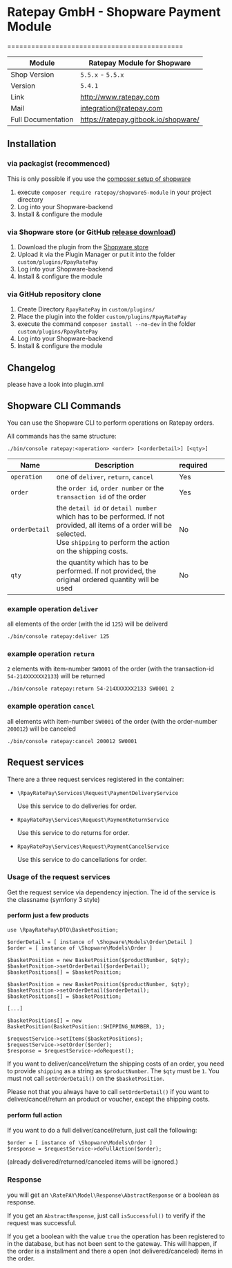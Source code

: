 # Ratepay GmbH - Shopware Payment Module
============================================

|Module | Ratepay Module for Shopware
|------|----------
|Shop Version | `5.5.x` - `5.5.x`
|Version | `5.4.1`
|Link | http://www.ratepay.com
|Mail | integration@ratepay.com
|Full Documentation | https://ratepay.gitbook.io/shopware/

## Installation

### via packagist (recommenced)
This is only possible if you use the [composer setup of shopware](https://developers.shopware.com/developers-guide/shopware-composer/)
1. execute `composer require ratepay/shopware5-module` in your project directory
3. Log into your Shopware-backend
4. Install & configure the module

### via Shopware store (or GitHub [release download](https://github.com/ratepay/shopware5-module/releases))
1. Download the plugin from the [Shopware store](https://store.shopware.com/rpay00625f/ratepay-payment-plugin-for-shopware-5.html)
2. Upload it via the Plugin Manager or put it into the folder `custom/plugins/RpayRatePay`
3. Log into your Shopware-backend
4. Install & configure the module

### via GitHub repository clone
1. Create Directory `RpayRatePay` in `custom/plugins/`
2. Place the plugin into the folder `custom/plugins/RpayRatePay`
3. execute the command `composer install --no-dev` in the folder `custom/plugins/RpayRatePay`
4. Log into your Shopware-backend
5. Install & configure the module

## Changelog
please have a look into plugin.xml

## Shopware CLI Commands
You can use the Shopware CLI to perform operations on Ratepay orders.

All commands has the same structure:

``` 
./bin/console ratepay:<operation> <order> [<orderDetail>] [<qty>] 
```

| Name          | Description                                                                                                                                                                                     | required |   |   |
|---------------|-------------------------------------------------------------------------------------------------------------------------------------------------------------------------------------------------|----------|---|---|
| `operation`   | one of `deliver`, `return`, `cancel`                                                                                                                                                            | Yes      |   |   |
| `order`       | the `order id`, `order number` or the ` transaction id` of the order                                                                                                                        | Yes      |   |   |
| `orderDetail` | the `detail id` or `detail number` which has to be performed. If not provided, all items of a order will be selected.<br>Use `shipping` to perform the action on the shipping costs. | No       |   |   |
| `qty`         | the quantity which has to be performed. If not provided, the original ordered quantity will be used                                                                                          | No       |   |   |

### example operation `deliver`
all elements of the order (with the id `125`) will be deliverd
``` 
./bin/console ratepay:deliver 125
```
### example operation `return`
`2` elements with item-number `SW0001` of the order (with the transaction-id `54-214XXXXXX2133`) will be returned
``` 
./bin/console ratepay:return 54-214XXXXXX2133 SW0001 2
```
### example operation `cancel`
all elements with item-number `SW0001` of the order (with the order-number `200012`) will be canceled
``` 
./bin/console ratepay:cancel 200012 SW0001
```

## Request services
There are a three request services registered in the container:
- `\RpayRatePay\Services\Request\PaymentDeliveryService`
    
    Use this service to do deliveries for order.
- `RpayRatePay\Services\Request\PaymentReturnService`

    Use this service to do returns for order.
- `RpayRatePay\Services\Request\PaymentCancelService`

    Use this service to do cancellations for order.

### Usage of the request services

Get the request service via dependency injection. The id of the service is the classname (symfony 3 style)

#### perform just a few products
```
use \RpayRatePay\DTO\BasketPosition;

$orderDetail = [ instance of \Shopware\Models\Order\Detail ]
$order = [ instance of \Shopware\Models\Order ]

$basketPosition = new BasketPosition($productNumber, $qty);
$basketPosition->setOrderDetail($orderDetail);
$basketPositions[] = $basketPosition;

$basketPosition = new BasketPosition($productNumber, $qty);
$basketPosition->setOrderDetail($orderDetail);
$basketPositions[] = $basketPosition;

[...]

$basketPositions[] = new BasketPosition(BasketPosition::SHIPPING_NUMBER, 1);
 
$requestService->setItems($basketPositions);
$requestService->setOrder($order);
$response = $requestService->doRequest();
```

If you want to deliver/cancel/return the shipping costs of an order, you need to provide `shipping` as a string as `$productNumber`. The `$qty` must be `1`. 
You must not call `setOrderDetail()` on the `$basketPosition`.

Please not that you always have to call `setOrderDetail()` if you want to deliver/cancel/return an product or voucher, except the shipping costs.


#### perform full action
If you want to do a full deliver/cancel/return, just call the following:
```
$order = [ instance of \Shopware\Models\Order ]
$response = $requestService->doFullAction($order);
```
(already delivered/returned/canceled items will be ignored.)

### Response
you will get an `\RatePAY\Model\Response\AbstractResponse` or a boolean as response.

If you get an `AbstractResponse`, just call `isSuccessful()` to verify if the request was successful.

If you get a boolean with the value `true` the operation has been registered to in the database, but has not been sent to the gateway.
This will happen, if the order is a installment and there a open (not delivered/canceled) items in the order.
